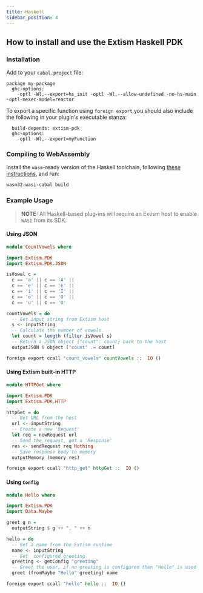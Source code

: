 ```yaml
---
title: Haskell
sidebar_position: 4
---
```


## How to install and use the Extism Haskell PDK

### Installation

Add to your `cabal.project` file:

```
package my-package
  ghc-options:
    -optl -Wl,--export=hs_init -optl -Wl,--allow-undefined -no-hs-main -optl-mexec-model=reactor 
```

To export a specific function using `foreign export` you should also include the following in your
plugin's executable stanza:

```
  build-depends: extism-pdk
  ghc-options:
    -optl -Wl,--export=myFunction
```

### Compiling to WebAssembly

Install the `wasm`-ready version of the Haskell toolchain, following [these instructions](https://gitlab.haskell.org/ghc/ghc-wasm-meta), and run:

```sh
wasm32-wasi-cabal build
```

### Example Usage

> **NOTE:** All Haskell-based plug-ins will require an Extism host to enable `WASI` from its SDK.

#### Using JSON

```haskell title=CountVowels.hs
module CountVowels where

import Extism.PDK
import Extism.PDK.JSON

isVowel c = 
  c == 'a' || c == 'A' ||
  c == 'e' || c == 'E' ||
  c == 'i' || c == 'I' ||
  c == 'o' || c == 'O' ||
  c == 'u' || c == 'U'

countVowels = do
  -- Get input string from Extism host
  s <- inputString
  -- Calculate the number of vowels
  let count = length (filter isVowel s)
  -- Return a JSON object {"count": count} back to the host
  outputJSON $ object ["count" .= count]

foreign export ccall "count_vowels" countVowels ::  IO ()
```

#### Using Extism built-in HTTP

```haskell title=HTTPGet.hs
module HTTPGet where

import Extism.PDK
import Extism.PDK.HTTP

httpGet = do
  -- Get URL from the host
  url <- inputString
  -- Create a new 'Request'
  let req = newRequest url
  -- Send the request, get a 'Response'
  res <- sendRequest req Nothing
  -- Save response body to memory
  outputMemory (memory res)

foreign export ccall "http_get" httpGet ::  IO ()
```

#### Using `Config`

```haskell title=Hello.hs
module Hello where

import Extism.PDK
import Data.Maybe

greet g n =
  outputString $ g ++ ", " ++ n

hello = do
  -- Get a name from the Extism runtime
  name <- inputString
  -- Get  configured greeting
  greeting <- getConfig "greeting"
  -- Greet the user, if no greeting is configured then "Hello" is used
  greet (fromMaybe "Hello" greeting) name

foreign export ccall "hello" hello ::  IO ()
```
